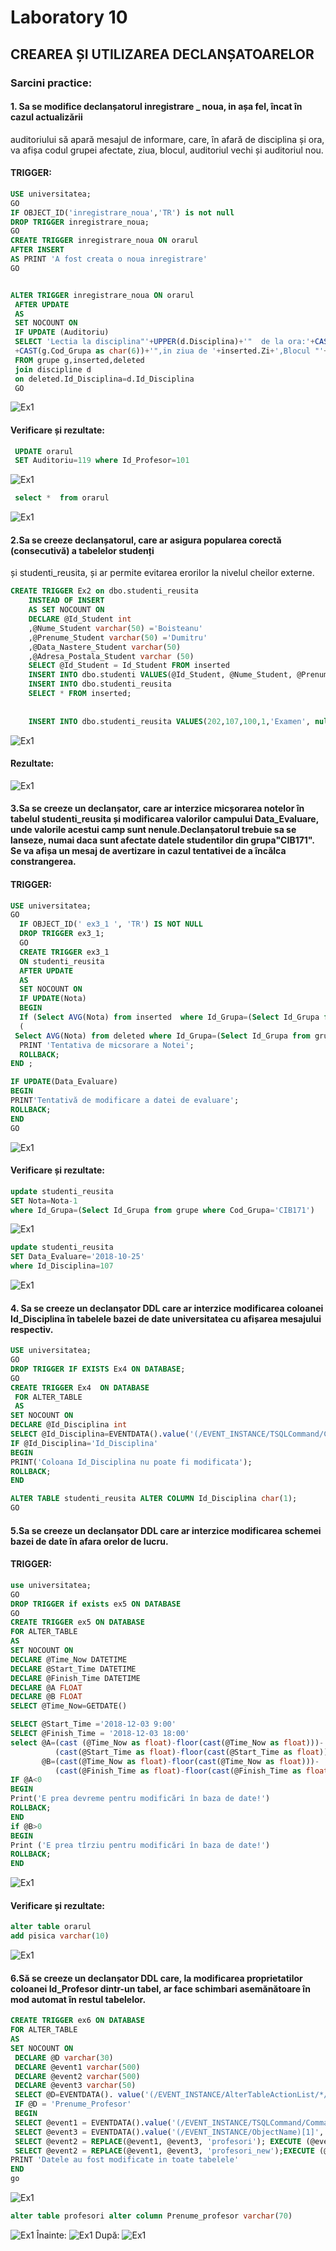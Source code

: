 # Laboratory 10
## CREAREA ȘI UTILIZAREA DECLANȘATOARELOR
### Sarcini practice:
#### 1. Sa se modifice declanșatorul inregistrare _ noua, in așa fel, încat în cazul actualizării
auditoriului să apară mesajul de informare, care, în afară de disciplina și ora, va afișa codul
grupei afectate, ziua, blocul, auditoriul vechi și auditoriul nou. 
#### TRIGGER:
``` sql
USE universitatea;
GO
IF OBJECT_ID('inregistrare_noua','TR') is not null
DROP TRIGGER inregistrare_noua;
GO
CREATE TRIGGER inregistrare_noua ON orarul
AFTER INSERT
AS PRINT 'A fost creata o noua inregistrare'
GO


ALTER TRIGGER inregistrare_noua ON orarul
 AFTER UPDATE
 AS
 SET NOCOUNT ON
 IF UPDATE (Auditoriu)
 SELECT 'Lectia la disciplina"'+UPPER(d.Disciplina)+'"  de la ora:'+CAST(inserted.Ora as varchar(10))+'" pentru grupa  "'
 +CAST(g.Cod_Grupa as char(6))+'",in ziua de '+inserted.Zi+',Blocul "'+inserted.Bloc+'",s-a transferat din auditoriul "'+CAST(deleted.Auditoriu as varchar(5))+'" în auditoriul "'+CAST(inserted.Auditoriu as varchar(5))+'".'
 FROM grupe g,inserted,deleted
 join discipline d
 on deleted.Id_Disciplina=d.Id_Disciplina
 GO
```
![Ex1](https://github.com/speianudana/DB/blob/master/Laboratory_10/Screenshots_lab10/ex1(1).PNG)

#### Verificare și rezultate:
``` sql
 UPDATE orarul 
 SET Auditoriu=119 where Id_Profesor=101
``` 
![Ex1](https://github.com/speianudana/DB/blob/master/Laboratory_10/Screenshots_lab10/ex1(2).PNG)

``` sql
 select *  from orarul

```
![Ex1](https://github.com/speianudana/DB/blob/master/Laboratory_10/Screenshots_lab10/ex1(3).PNG)

#### 2.Sa se creeze declanșatorul, care ar asigura popularea corectă (consecutivă) a tabelelor studenți
și studenti_reusita, și ar permite evitarea erorilor la nivelul cheilor externe. 
``` sql
CREATE TRIGGER Ex2 on dbo.studenti_reusita
	INSTEAD OF INSERT
	AS SET NOCOUNT ON
    DECLARE @Id_Student int 
    ,@Nume_Student varchar(50) ='Boisteanu'
	,@Prenume_Student varchar(50) ='Dumitru'
	,@Data_Nastere_Student varchar(50)
	,@Adresa_Postala_Student varchar (50)
	SELECT @Id_Student = Id_Student FROM inserted
	INSERT INTO dbo.studenti VALUES(@Id_Student, @Nume_Student, @Prenume_Student,null,null)
	INSERT INTO dbo.studenti_reusita 
	SELECT * FROM inserted;
		
		
	INSERT INTO dbo.studenti_reusita VALUES(202,107,100,1,'Examen', null, null)
```
![Ex1](https://github.com/speianudana/DB/blob/master/Laboratory_10/Screenshots_lab10/ex2(1).PNG)
#### Rezultate:
![Ex1](https://github.com/speianudana/DB/blob/master/Laboratory_10/Screenshots_lab10/ex2(2).PNG)
#### 3.Sa se creeze un declanșator, care ar interzice micșorarea notelor în tabelul studenti_reusita și modificarea valorilor campului Data_Evaluare, unde valorile acestui camp sunt nenule.Declanșatorul trebuie sa se lanseze, numai daca sunt afectate datele studentilor din grupa"CIB171". Se va afișa un mesaj de avertizare in cazul tentativei de a încălca constrangerea. 
#### TRIGGER:
``` sql
USE universitatea;
GO
  IF OBJECT_ID(' ex3_1 ', 'TR') IS NOT NULL 
  DROP TRIGGER ex3_1; 
  GO 
  CREATE TRIGGER ex3_1 
  ON studenti_reusita
  AFTER UPDATE 
  AS
  SET NOCOUNT ON
  IF UPDATE(Nota)
  BEGIN 
  If (Select AVG(Nota) from inserted  where Id_Grupa=(Select Id_Grupa from grupe where Cod_Grupa='CIB171') and Nota is not null)<
  (
 Select AVG(Nota) from deleted where Id_Grupa=(Select Id_Grupa from grupe where Cod_Grupa='CIB171') and Nota is not null )
  PRINT 'Tentativa de micsorare a Notei'; 
  ROLLBACK; 
END ;

IF UPDATE(Data_Evaluare)
BEGIN
PRINT'Tentativă de modificare a datei de evaluare';
ROLLBACK;
END
GO
```
![Ex1](https://github.com/speianudana/DB/blob/master/Laboratory_10/Screenshots_lab10/ex3(1).PNG)

#### Verificare și rezultate:
``` sql
update studenti_reusita
SET Nota=Nota-1
where Id_Grupa=(Select Id_Grupa from grupe where Cod_Grupa='CIB171')
```
![Ex1](https://github.com/speianudana/DB/blob/master/Laboratory_10/Screenshots_lab10/ex3(2).PNG)

``` sql
update studenti_reusita
SET Data_Evaluare='2018-10-25'
where Id_Disciplina=107
```
![Ex1](https://github.com/speianudana/DB/blob/master/Laboratory_10/Screenshots_lab10/ex3(3).PNG)


#### 4. Sa se creeze un declanșator DDL care ar interzice modificarea coloanei Id_Disciplina în tabelele bazei de date universitatea cu afișarea mesajului respectiv. 
``` sql
USE universitatea;
GO 
DROP TRIGGER IF EXISTS Ex4 ON DATABASE;
GO
CREATE TRIGGER Ex4  ON DATABASE 
 FOR ALTER_TABLE 
 AS  
SET NOCOUNT ON 
DECLARE @Id_Disciplina int 
SELECT @Id_Disciplina=EVENTDATA().value('(/EVENT_INSTANCE/TSQLCommand/CommandText)[1]', 'nvarchar(max)') 
IF @Id_Disciplina='Id_Disciplina'
BEGIN
PRINT('Coloana Id_Disciplina nu poate fi modificata');
ROLLBACK;
END

ALTER TABLE studenti_reusita ALTER COLUMN Id_Disciplina char(1);
GO
```

#### 5.Sa se creeze un declanșator DDL care ar interzice modificarea schemei bazei de date în afara orelor de lucru. 
#### TRIGGER:
``` sql
use universitatea;
GO
DROP TRIGGER if exists ex5 ON DATABASE
GO
CREATE TRIGGER ex5 ON DATABASE 
FOR ALTER_TABLE
AS
SET NOCOUNT ON
DECLARE @Time_Now DATETIME
DECLARE @Start_Time DATETIME
DECLARE @Finish_Time DATETIME
DECLARE @A FLOAT
DECLARE @B FLOAT
SELECT @Time_Now=GETDATE()

SELECT @Start_Time ='2018-12-03 9:00'
SELECT @Finish_Time = '2018-12-03 18:00'
select @A=(cast (@Time_Now as float)-floor(cast(@Time_Now as float)))-
          (cast(@Start_Time as float)-floor(cast(@Start_Time as float))),
       @B=(cast(@Time_Now as float)-floor(cast(@Time_Now as float)))-
	      (cast(@Finish_Time as float)-floor(cast(@Finish_Time as float)))
IF @A<0 
BEGIN
Print('E prea devreme pentru modificări în baza de date!')
ROLLBACK;
END
if @B>0
BEGIN
Print ('E prea tîrziu pentru modificări în baza de date!')
ROLLBACK;
END

```
![Ex1](https://github.com/speianudana/DB/blob/master/Laboratory_10/Screenshots_lab10/ex5(1).PNG)

#### Verificare și rezultate:
``` sql
alter table orarul
add pisica varchar(10)
```
![Ex1](https://github.com/speianudana/DB/blob/master/Laboratory_10/Screenshots_lab10/ex5(2).PNG)


#### 6.Să se creeze un declanșator DDL care, la modificarea proprietatilor coloanei Id_Profesor dintr-un tabel, ar face schimbari asemănătoare în mod automat în restul tabelelor. 
``` sql
CREATE TRIGGER ex6 ON DATABASE
FOR ALTER_TABLE
AS
SET NOCOUNT ON
 DECLARE @D varchar(30)  
 DECLARE @event1 varchar(500)  
 DECLARE @event2 varchar(500)  
 DECLARE @event3 varchar(50) 
 SELECT @D=EVENTDATA(). value('(/EVENT_INSTANCE/AlterTableActionList/*/Columns/Name)[1]','nvarchar(max)')
 IF @D = 'Prenume_Profesor'    
 BEGIN  
 SELECT @event1 = EVENTDATA().value('(/EVENT_INSTANCE/TSQLCommand/CommandText)[1]','nvarchar(max)') 
 SELECT @event3 = EVENTDATA().value('(/EVENT_INSTANCE/ObjectName)[1]','nvarchar(max)') 
 SELECT @event2 = REPLACE(@event1, @event3, 'profesori'); EXECUTE (@event2) 
 SELECT @event2 = REPLACE(@event1, @event3, 'profesori_new');EXECUTE (@event2) 
PRINT 'Datele au fost modificate in toate tabelele'
END
go
```
![Ex1](https://github.com/speianudana/DB/blob/master/Laboratory_10/Screenshots_lab10/ex6(1).PNG)

``` sql
alter table profesori alter column Prenume_profesor varchar(70)
```
![Ex1](https://github.com/speianudana/DB/blob/master/Laboratory_10/Screenshots_lab10/ex6(2).PNG)
Înainte:
![Ex1](https://github.com/speianudana/DB/blob/master/Laboratory_10/Screenshots_lab10/ex6(3).PNG)
După:
![Ex1](https://github.com/speianudana/DB/blob/master/Laboratory_10/Screenshots_lab10/ex6(4).PNG)





